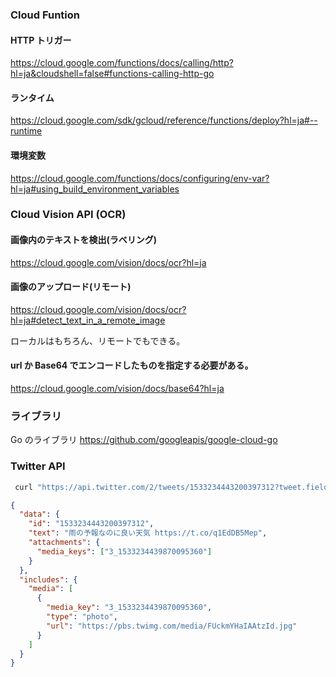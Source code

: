 ### Cloud Funtion

#### HTTP トリガー

https://cloud.google.com/functions/docs/calling/http?hl=ja&cloudshell=false#functions-calling-http-go

#### ランタイム

https://cloud.google.com/sdk/gcloud/reference/functions/deploy?hl=ja#--runtime

#### 環境変数

https://cloud.google.com/functions/docs/configuring/env-var?hl=ja#using_build_environment_variables

### Cloud Vision API (OCR)

#### 画像内のテキストを検出(ラベリング)

https://cloud.google.com/vision/docs/ocr?hl=ja

#### 画像のアップロード(リモート)

https://cloud.google.com/vision/docs/ocr?hl=ja#detect_text_in_a_remote_image

ローカルはもちろん、リモートでもできる。

#### url か Base64 でエンコードしたものを指定する必要がある。

https://cloud.google.com/vision/docs/base64?hl=ja

### ライブラリ

Go のライブラリ
https://github.com/googleapis/google-cloud-go

### Twitter API

```bash
 curl "https://api.twitter.com/2/tweets/1533234443200397312?tweet.fields=attachments&expansions=attachments.media_keys&media.fields=url" -H "Authorization: Bearer <Your Bearer Token>" | jq
```

```json
{
  "data": {
    "id": "1533234443200397312",
    "text": "雨の予報なのに良い天気 https://t.co/q1EdDB5Mep",
    "attachments": {
      "media_keys": ["3_1533234439870095360"]
    }
  },
  "includes": {
    "media": [
      {
        "media_key": "3_1533234439870095360",
        "type": "photo",
        "url": "https://pbs.twimg.com/media/FUckmYHaIAAtzId.jpg"
      }
    ]
  }
}
```

